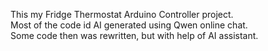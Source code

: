 This my Fridge Thermostat Arduino Controller project.  
Most of the code id AI generated using Qwen online chat.  
Some code then was rewritten, but with help of AI assistant.
